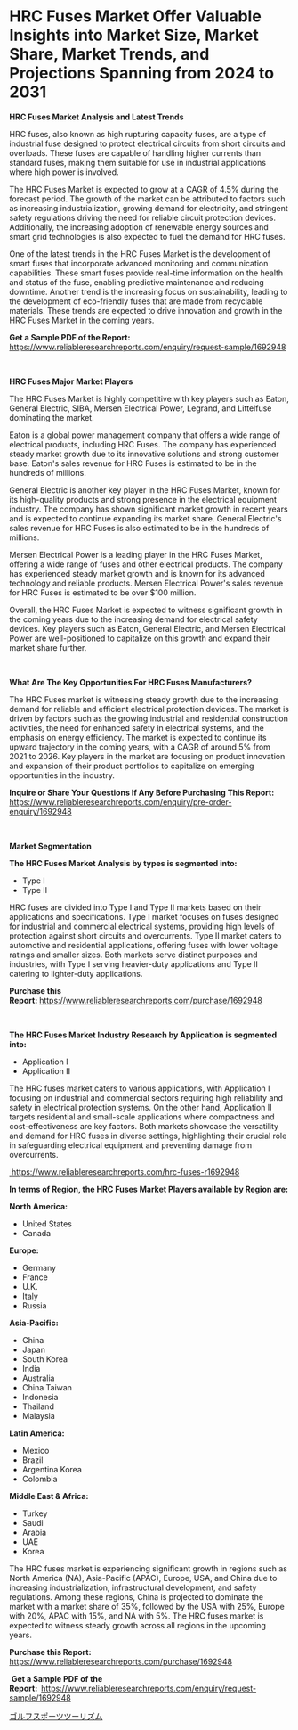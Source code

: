 <p><h1>HRC Fuses Market Offer Valuable Insights into Market Size, Market Share, Market Trends, and Projections Spanning from 2024 to 2031</h1></p><p><strong>HRC Fuses Market Analysis and Latest Trends</strong></p>
<p><p>HRC fuses, also known as high rupturing capacity fuses, are a type of industrial fuse designed to protect electrical circuits from short circuits and overloads. These fuses are capable of handling higher currents than standard fuses, making them suitable for use in industrial applications where high power is involved.</p><p>The HRC Fuses Market is expected to grow at a CAGR of 4.5% during the forecast period. The growth of the market can be attributed to factors such as increasing industrialization, growing demand for electricity, and stringent safety regulations driving the need for reliable circuit protection devices. Additionally, the increasing adoption of renewable energy sources and smart grid technologies is also expected to fuel the demand for HRC fuses.</p><p>One of the latest trends in the HRC Fuses Market is the development of smart fuses that incorporate advanced monitoring and communication capabilities. These smart fuses provide real-time information on the health and status of the fuse, enabling predictive maintenance and reducing downtime. Another trend is the increasing focus on sustainability, leading to the development of eco-friendly fuses that are made from recyclable materials. These trends are expected to drive innovation and growth in the HRC Fuses Market in the coming years.</p></p>
<p><strong>Get a Sample PDF of the Report:&nbsp;</strong> <a href="https://www.reliableresearchreports.com/enquiry/request-sample/1692948">https://www.reliableresearchreports.com/enquiry/request-sample/1692948</a></p>
<p>&nbsp;</p>
<p><strong>HRC Fuses Major Market Players</strong></p>
<p><p>The HRC Fuses Market is highly competitive with key players such as Eaton, General Electric, SIBA, Mersen Electrical Power, Legrand, and Littelfuse dominating the market. </p><p>Eaton is a global power management company that offers a wide range of electrical products, including HRC Fuses. The company has experienced steady market growth due to its innovative solutions and strong customer base. Eaton's sales revenue for HRC Fuses is estimated to be in the hundreds of millions.</p><p>General Electric is another key player in the HRC Fuses Market, known for its high-quality products and strong presence in the electrical equipment industry. The company has shown significant market growth in recent years and is expected to continue expanding its market share. General Electric's sales revenue for HRC Fuses is also estimated to be in the hundreds of millions.</p><p>Mersen Electrical Power is a leading player in the HRC Fuses Market, offering a wide range of fuses and other electrical products. The company has experienced steady market growth and is known for its advanced technology and reliable products. Mersen Electrical Power's sales revenue for HRC Fuses is estimated to be over $100 million.</p><p>Overall, the HRC Fuses Market is expected to witness significant growth in the coming years due to the increasing demand for electrical safety devices. Key players such as Eaton, General Electric, and Mersen Electrical Power are well-positioned to capitalize on this growth and expand their market share further.</p></p>
<p>&nbsp;</p>
<p><strong>What Are The Key Opportunities For HRC Fuses Manufacturers?</strong></p>
<p><p>The HRC Fuses market is witnessing steady growth due to the increasing demand for reliable and efficient electrical protection devices. The market is driven by factors such as the growing industrial and residential construction activities, the need for enhanced safety in electrical systems, and the emphasis on energy efficiency. The market is expected to continue its upward trajectory in the coming years, with a CAGR of around 5% from 2021 to 2026. Key players in the market are focusing on product innovation and expansion of their product portfolios to capitalize on emerging opportunities in the industry.</p></p>
<p><strong>Inquire or Share Your Questions If Any Before Purchasing This Report:</strong> <a href="https://www.reliableresearchreports.com/enquiry/pre-order-enquiry/1692948">https://www.reliableresearchreports.com/enquiry/pre-order-enquiry/1692948</a></p>
<p>&nbsp;</p>
<p><strong>Market Segmentation</strong></p>
<p><strong>The HRC Fuses Market Analysis by types is segmented into:</strong></p>
<p><ul><li>Type I</li><li>Type II</li></ul></p>
<p><p>HRC fuses are divided into Type I and Type II markets based on their applications and specifications. Type I market focuses on fuses designed for industrial and commercial electrical systems, providing high levels of protection against short circuits and overcurrents. Type II market caters to automotive and residential applications, offering fuses with lower voltage ratings and smaller sizes. Both markets serve distinct purposes and industries, with Type I serving heavier-duty applications and Type II catering to lighter-duty applications.</p></p>
<p><strong>Purchase this Report:&nbsp;</strong><a href="https://www.reliableresearchreports.com/purchase/1692948">https://www.reliableresearchreports.com/purchase/1692948</a></p>
<p>&nbsp;</p>
<p><strong>The HRC Fuses Market Industry Research by Application is segmented into:</strong></p>
<p><ul><li>Application I</li><li>Application II</li></ul></p>
<p><p>The HRC fuses market caters to various applications, with Application I focusing on industrial and commercial sectors requiring high reliability and safety in electrical protection systems. On the other hand, Application II targets residential and small-scale applications where compactness and cost-effectiveness are key factors. Both markets showcase the versatility and demand for HRC fuses in diverse settings, highlighting their crucial role in safeguarding electrical equipment and preventing damage from overcurrents.</p></p>
<p><a href="https://www.reliableresearchreports.com/hrc-fuses-r1692948">&nbsp;https://www.reliableresearchreports.com/hrc-fuses-r1692948</a></p>
<p><strong>In terms of Region, the HRC Fuses Market Players available by Region are:</strong></p>
<p>
    <p> <strong> North America: </strong>
        <ul>
            <li>United States</li>
            <li>Canada</li>
        </ul>
        </p> 
    <p> <strong> Europe: </strong>
        <ul>
            <li>Germany</li>
            <li>France</li>
            <li>U.K.</li>
            <li>Italy</li>
            <li>Russia</li>
        </ul>
        </p> 
    <p> <strong> Asia-Pacific: </strong>
        <ul>
            <li>China</li>
            <li>Japan</li>
            <li>South Korea</li>
            <li>India</li>
            <li>Australia</li>
            <li>China Taiwan</li>
            <li>Indonesia</li>
            <li>Thailand</li>
            <li>Malaysia</li>
        </ul>
        </p> 
    <p> <strong> Latin America: </strong>
        <ul>
            <li>Mexico</li>
            <li>Brazil</li>
            <li>Argentina Korea</li>
            <li>Colombia</li>
        </ul>
        </p> 
    <p> <strong> Middle East & Africa: </strong>
        <ul>
            <li>Turkey</li>
            <li>Saudi</li>
            <li>Arabia</li>
            <li>UAE</li>
            <li>Korea</li>
        </ul>
    </p>
    </p>
<p><p>The HRC fuses market is experiencing significant growth in regions such as North America (NA), Asia-Pacific (APAC), Europe, USA, and China due to increasing industrialization, infrastructural development, and safety regulations. Among these regions, China is projected to dominate the market with a market share of 35%, followed by the USA with 25%, Europe with 20%, APAC with 15%, and NA with 5%. The HRC fuses market is expected to witness steady growth across all regions in the upcoming years.</p></p>
<p><strong>Purchase this Report: </strong><a href="https://www.reliableresearchreports.com/purchase/1692948">https://www.reliableresearchreports.com/purchase/1692948</a></p>
<p>&nbsp;<strong>Get a Sample PDF of the Report:&nbsp;&nbsp;</strong><a href="https://www.reliableresearchreports.com/enquiry/request-sample/1692948">https://www.reliableresearchreports.com/enquiry/request-sample/1692948</a></p>
<p><strong></strong></p>
<p><p><a href="https://medium.com/@vincemarvin1/%E3%82%B4%E3%83%AB%E3%83%95%E3%82%B9%E3%83%9D%E3%83%BC%E3%83%84%E8%A6%B3%E5%85%89%E5%B8%82%E5%A0%B4%E3%81%AE%E5%B1%95%E6%9C%9B-%E6%A5%AD%E7%95%8C%E6%A6%82%E8%A6%81%E3%81%A8%E4%BA%88%E6%B8%AC-2024%E5%B9%B4%E3%81%8B%E3%82%892031%E5%B9%B4-d817657df192">ゴルフスポーツツーリズム</a></p></p>